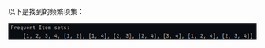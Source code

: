 以下是找到的频繁项集：

![](https://raw.githubusercontent.com/chubbylhao/ML_Algorithms/main/unsupervised_learning/apriori/apriori_res.png)
